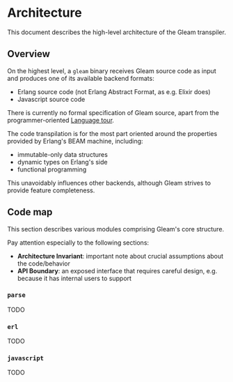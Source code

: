 # Architecture

This document describes the high-level architecture of the Gleam transpiler.

## Overview

On the highest level, a `gleam` binary receives Gleam source code as input
and produces one of its available backend formats:

- Erlang source code (not Erlang Abstract Format, as e.g. Elixir does)
- Javascript source code

There is currently no formal specification of Gleam source,
apart from the programmer-oriented [Language tour](https://gleam.run/book/tour/index.html).

The code transpilation is for the most part oriented around the properties
provided by Erlang's BEAM machine, including:

- immutable-only data structures
- dynamic types on Erlang's side
- functional programming

This unavoidably influences other backends, although Gleam strives to provide feature completeness.

## Code map

This section describes various modules comprising Gleam's core structure.

Pay attention especially to the following sections:

- **Architecture Invariant**: important note about crucial assumptions about the code/behavior
- **API Boundary**: an exposed interface that requires careful design, e.g. because it has internal users to support

### `parse`

TODO

### `erl`

TODO

### `javascript`

TODO
